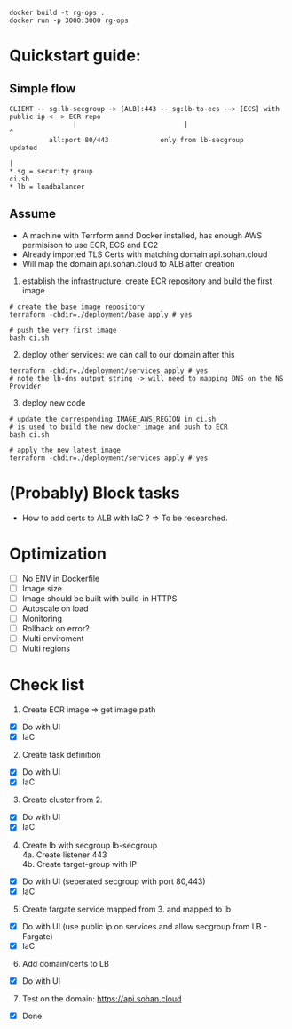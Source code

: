 ```
docker build -t rg-ops .
docker run -p 3000:3000 rg-ops
```

# Quickstart guide:
## Simple flow
```
CLIENT -- sg:lb-secgroup -> [ALB]:443 -- sg:lb-to-ecs --> [ECS] with public-ip <--> ECR repo
                |                           |                                           ^
          all:port 80/443             only from lb-secgroup                          updated
                                                                                        |
* sg = security group                                                                 ci.sh
* lb = loadbalancer                                                     
```
## Assume
+ A machine with Terrform annd Docker installed, has enough AWS permisison to use ECR, ECS and EC2
+ Already imported TLS Certs with matching domain api.sohan.cloud
+ Will map the domain api.sohan.cloud to ALB after creation

1. establish the infrastructure: create ECR repository and build the first image
```
# create the base image repository
terraform -chdir=./deployment/base apply # yes

# push the very first image
bash ci.sh
```

2. deploy other services: we can call to our domain after this
```
terraform -chdir=./deployment/services apply # yes
# note the lb-dns output string -> will need to mapping DNS on the NS Provider
```

3. deploy new code
```
# update the corresponding IMAGE_AWS_REGION in ci.sh
# is used to build the new docker image and push to ECR
bash ci.sh

# apply the new latest image
terraform -chdir=./deployment/services apply # yes
```

# (Probably) Block tasks 
- How to add certs to ALB with IaC ? => To be researched.

# Optimization
- [ ] No ENV in Dockerfile 
- [ ] Image size
- [ ] Image should be built with build-in HTTPS
- [ ] Autoscale on load
- [ ] Monitoring
- [ ] Rollback on error?
- [ ] Multi enviroment
- [ ] Multi regions

# Check list
1. Create ECR image => get image path 

- [x] Do with UI
- [x] IaC

2. Create task definition

- [x] Do with UI
- [x] IaC

3. Create cluster from 2.

- [x] Do with UI
- [x] IaC

4. Create lb with secgroup lb-secgroup <br>
4a. Create listener 443 <br>
4b. Create target-group with IP

- [x] Do with UI (seperated secgroup with port 80,443)
- [x] IaC

5. Create fargate service mapped from 3. and mapped to lb

- [x] Do with UI (use public ip on services and allow secgroup from LB - Fargate)
- [x] IaC

6. Add domain/certs to LB

- [x] Do with UI 

7. Test on the domain: https://api.sohan.cloud

- [x] Done

